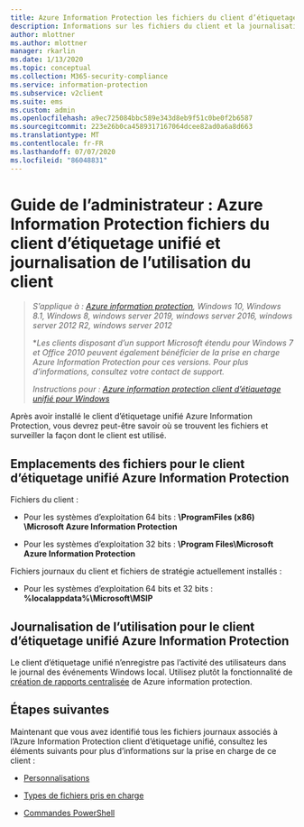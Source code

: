 ```yaml
---
title: Azure Information Protection les fichiers du client d’étiquetage unifié et la journalisation de l’utilisation
description: Informations sur les fichiers du client et la journalisation de l’utilisation pour le client d’étiquetage unifié Azure Information Protection pour Windows.
author: mlottner
ms.author: mlottner
manager: rkarlin
ms.date: 1/13/2020
ms.topic: conceptual
ms.collection: M365-security-compliance
ms.service: information-protection
ms.subservice: v2client
ms.suite: ems
ms.custom: admin
ms.openlocfilehash: a9ec725084bbc589e343d8eb9f51c0be0f2b6587
ms.sourcegitcommit: 223e26b0ca4589317167064dcee82ad0a6a8d663
ms.translationtype: MT
ms.contentlocale: fr-FR
ms.lasthandoff: 07/07/2020
ms.locfileid: "86048831"
---
```

# <a name="admin-guide-azure-information-protection-unified-labeling-client-files-and-client-usage-logging"></a>Guide de l’administrateur : Azure Information Protection fichiers du client d’étiquetage unifié et journalisation de l’utilisation du client

>*S’applique à : [Azure information protection](https://azure.microsoft.com/pricing/details/information-protection), Windows 10, Windows 8.1, Windows 8, windows server 2019, windows server 2016, windows server 2012 R2, windows server 2012*
>
> **Les clients disposant d’un support Microsoft étendu pour Windows 7 et Office 2010 peuvent également bénéficier de la prise en charge Azure Information Protection pour ces versions. Pour plus d’informations, consultez votre contact de support.*
>
> *Instructions pour : [Azure information protection client d’étiquetage unifié pour Windows](../faqs.md#whats-the-difference-between-the-azure-information-protection-classic-and-unified-labeling-clients)*

Après avoir installé le client d’étiquetage unifié Azure Information Protection, vous devrez peut-être savoir où se trouvent les fichiers et surveiller la façon dont le client est utilisé.

## <a name="file-locations-for-the-azure-information-protection-unified-labeling-client"></a>Emplacements des fichiers pour le client d’étiquetage unifié Azure Information Protection

Fichiers du client :    

- Pour les systèmes d’exploitation 64 bits : **\ProgramFiles (x86) \Microsoft Azure Information Protection**

- Pour les systèmes d’exploitation 32 bits : **\Program Files\Microsoft Azure Information Protection**

Fichiers journaux du client et fichiers de stratégie actuellement installés :

- Pour les systèmes d’exploitation 64 bits et 32 bits : **%localappdata%\Microsoft\MSIP**


## <a name="usage-logging-for-the-azure-information-protection-unified-labeling-client"></a>Journalisation de l’utilisation pour le client d’étiquetage unifié Azure Information Protection

Le client d’étiquetage unifié n’enregistre pas l’activité des utilisateurs dans le journal des événements Windows local. Utilisez plutôt la fonctionnalité de [création de rapports centralisée](../reports-aip.md) de Azure information protection. 


## <a name="next-steps"></a>Étapes suivantes
Maintenant que vous avez identifié tous les fichiers journaux associés à l’Azure Information Protection client d’étiquetage unifié, consultez les éléments suivants pour plus d’informations sur la prise en charge de ce client :

- [Personnalisations](clientv2-admin-guide-customizations.md)

- [Types de fichiers pris en charge](clientv2-admin-guide-file-types.md)

- [Commandes PowerShell](clientv2-admin-guide-powershell.md)

